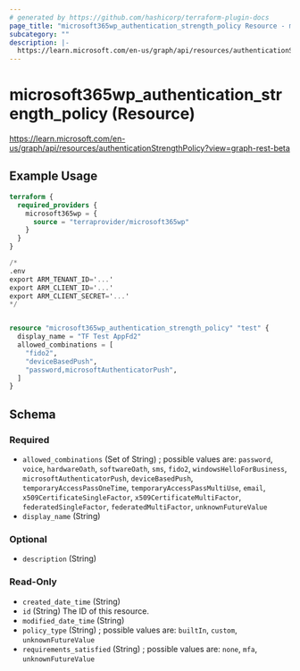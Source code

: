 ```yaml
---
# generated by https://github.com/hashicorp/terraform-plugin-docs
page_title: "microsoft365wp_authentication_strength_policy Resource - microsoft365wp"
subcategory: ""
description: |-
  https://learn.microsoft.com/en-us/graph/api/resources/authenticationStrengthPolicy?view=graph-rest-beta
---
```


# microsoft365wp_authentication_strength_policy (Resource)

https://learn.microsoft.com/en-us/graph/api/resources/authenticationStrengthPolicy?view=graph-rest-beta

## Example Usage

```terraform
terraform {
  required_providers {
    microsoft365wp = {
      source = "terraprovider/microsoft365wp"
    }
  }
}

/*
.env
export ARM_TENANT_ID='...'
export ARM_CLIENT_ID='...'
export ARM_CLIENT_SECRET='...'
*/


resource "microsoft365wp_authentication_strength_policy" "test" {
  display_name = "TF Test AppFd2"
  allowed_combinations = [
    "fido2",
    "deviceBasedPush",
    "password,microsoftAuthenticatorPush",
  ]
}
```

<!-- schema generated by tfplugindocs -->
## Schema

### Required

- `allowed_combinations` (Set of String) ; possible values are: `password`, `voice`, `hardwareOath`, `softwareOath`, `sms`, `fido2`, `windowsHelloForBusiness`, `microsoftAuthenticatorPush`, `deviceBasedPush`, `temporaryAccessPassOneTime`, `temporaryAccessPassMultiUse`, `email`, `x509CertificateSingleFactor`, `x509CertificateMultiFactor`, `federatedSingleFactor`, `federatedMultiFactor`, `unknownFutureValue`
- `display_name` (String)

### Optional

- `description` (String)

### Read-Only

- `created_date_time` (String)
- `id` (String) The ID of this resource.
- `modified_date_time` (String)
- `policy_type` (String) ; possible values are: `builtIn`, `custom`, `unknownFutureValue`
- `requirements_satisfied` (String) ; possible values are: `none`, `mfa`, `unknownFutureValue`
